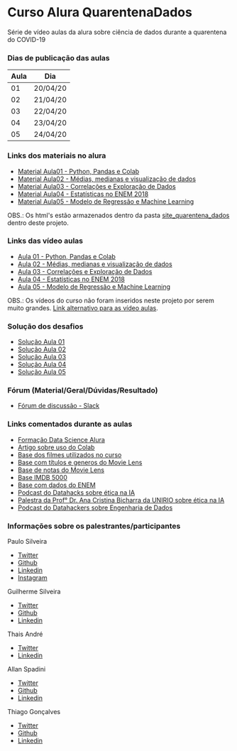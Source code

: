 # Curso Alura QuarentenaDados
Série de vídeo aulas da alura sobre ciência de dados durante a quarentena do COVID-19

### Dias de publicação das aulas
Aula|Dia
----|----
01|20/04/20
02|21/04/20
03|22/04/20
04|23/04/20
05|24/04/20

### Links dos materiais no alura
- [Material Aula01 - Python, Pandas e Colab](https://www.alura.com.br/quarentenadados/aula01-sua-primeira-analise-de-dados?utm_campaign=alura_quarentenadados_-_1_aula&utm_medium=email&utm_source=RD+Station)
- [Material Aula02 - Médias, medianas e visualização de dados](https://www.alura.com.br/quarentenadados/aula02-visualizacao-de-dados?utm_campaign=alura_quarentenadados_-_2_aula&utm_medium=email&utm_source=RD+Station)
- [Material Aula03 - Correlações e Exploração de Dados](https://www.alura.com.br/quarentenadados/aula03-estatistica-na-pratica?utm_campaign=alura_quarentenadados_-_3_aula&utm_medium=email&utm_source=RD+Station)
- [Material Aula04 - Estatísticas no ENEM 2018](https://www.alura.com.br/quarentenadados/aula04-estatisticas-correlacoes-enem?utm_campaign=alura_quarentenadados_-_4_aula&utm_medium=email&utm_source=RD+Station)
- [Material Aula05 - Modelo de Regressão e Machine Learning](https://www.alura.com.br/quarentenadados/aula05-regressao-machine-learning?utm_campaign=alura_quarentenadados_-_5_aula&utm_medium=email&utm_source=RD+Station)

OBS.: Os html's estão armazenados dentro da pasta [site_quarentena_dados](https://github.com/gpd38/cursoAluraQuarentenaDados/tree/master/sites_html) dentro deste projeto.

### Links das vídeo aulas
- [Aula 01 - Python, Pandas e Colab](https://www.youtube.com/watch?v=TlNQWOUf4Fw)
- [Aula 02 - Médias, medianas e visualização de dados](https://www.youtube.com/watch?v=FY8qyZnrEyI)
- [Aula 03 - Correlações e Exploração de Dados](https://www.youtube.com/watch?v=gp63ju6Cl9w)
- [Aula 04 - Estatísticas no ENEM 2018](https://www.youtube.com/watch?v=Nr_-aBFeDRM)
- [Aula 05 - Modelo de Regressão e Machine Learning](https://www.youtube.com/watch?v=_YcxlJ-xm4M)

OBS.: Os vídeos do curso não foram inseridos neste projeto por serem muito grandes. [Link alternativo para as vídeo aulas](https://www.youtube.com/playlist?list=PLwU16M9hDJkM0H-8Rr77XuxQ_2hDzlGdE).

### Solução dos desafios
- [Solução Aula 01](https://colab.research.google.com/drive/1p69W-kfloWqslpLqwmaOV2GTsqaeWyi0)
- [Solução Aula 02](https://colab.research.google.com/drive/1pWce_y_rcVMyyjcqYnOC1Vur4CtuJp97)
- [Solução Aula 03](https://colab.research.google.com/drive/1hcxmOqVxCZi5b8RDqeIFCoQ5OCt9wLXW)
- [Solução Aula 04](https://colab.research.google.com/drive/1wWm4_MxGSUz0_JctGk6Mga64nXPt4mol)
- [Solução Aula 05](https://colab.research.google.com/drive/1TwElIw6D77oQF4IUS9uDGeXr0C0ivtFg)

### Fórum (Material/Geral/Dúvidas/Resultado)
- [Fórum de discussão - Slack](https://datahackersbr.slack.com/)

### Links comentados durante as aulas
- [Formação Data Science Alura](https://www.alura.com.br/formacao-data-science)
- [Artigo sobre uso do Colab](https://www.alura.com.br/artigos/google-colab-o-que-e-e-como-usar)
- [Base dos filmes utilizados no curso](https://grouplens.org/datasets/movielens/)
- [Base com títulos e generos do Movie Lens](https://raw.githubusercontent.com/alura-cursos/introducao-a-data-science/master/aula0/ml-latest-small/movies.csv)
- [Base de notas do Movie Lens](https://github.com/alura-cursos/introducao-a-data-science/blob/master/aula0/ml-latest-small/ratings.csv?raw=true)
- [Base IMDB 5000](https://gist.githubusercontent.com/guilhermesilveira/24e271e68afe8fd257911217b88b2e07/raw/e70287fb1dcaad4215c3f3c9deda644058a616bc/movie_metadata.csv)
- [Base com dados do ENEM](https://github.com/guilhermesilveira/enem-2018/blob/master/MICRODADOS_ENEM_2018_SAMPLE_43278.csv?raw=true)
- [Podcast do Datahacks sobre ética na IA](https://open.spotify.com/episode/2fH4Sy0uBLJ2HGEzN2iLnx?si=dlDfm7K_TkS8roXQVuQmgg)
- [Palestra da Prof° Dr. Ana Cristina Bicharra da UNIRIO sobre ética na IA](https://www.youtube.com/watch?v=PVs9jg1XRU8)
- [Podcast do Datahackers sobre Engenharia de Dados](https://open.spotify.com/episode/7jV5hVnSDQtRGpO3kPdLxV?si=55CjA5eRSlCM9UO7YkCopw)

### Informações sobre os palestrantes/participantes
Paulo Silveira
- [Twitter](https://twitter.com/paulo_caelum)
- [Github](https://github.com/peas)
- [Linkedin](https://www.linkedin.com/in/paulosilveira/)
- [Instagram](https://www.instagram.com/paulo_hipster/)

Guilherme Silveira
- [Twitter](https://twitter.com/guilhermecaelum)
- [Github](https://github.com/guilhermesilveira)
- [Linkedin](https://www.linkedin.com/in/guilhermeazevedosilveira/)

Thais André
- [Twitter](https://twitter.com/thais_tandre)
- [Linkedin](https://www.linkedin.com/in/thais-thomazini-andr%C3%A9-7ba9ab1a5/)

Allan Spadini
- [Twitter](https://twitter.com/allanspadini)
- [Github](https://github.com/allanspadini)
- [Linkedin](https://www.linkedin.com/in/allan-spadini-3561b023/)

Thiago Gonçalves
- [Twitter](https://twitter.com/tgcsantos)
- [Github](https://github.com/tgcsantos)
- [Linkedin](https://www.linkedin.com/in/thiago-gon%C3%A7alves-santos/)
